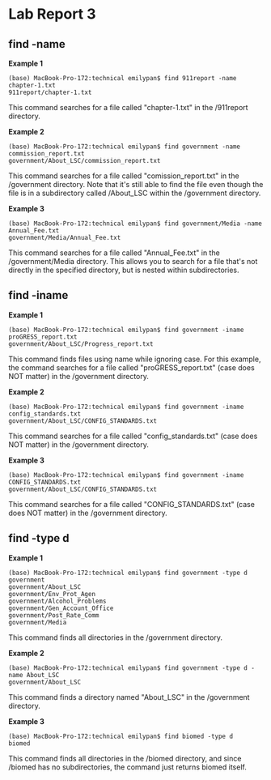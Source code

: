 # Lab Report 3
## find -name
**Example 1**
```
(base) MacBook-Pro-172:technical emilypan$ find 911report -name chapter-1.txt
911report/chapter-1.txt
```
This command searches for a file called "chapter-1.txt" in the /911report directory.

**Example 2**
```
(base) MacBook-Pro-172:technical emilypan$ find government -name commission_report.txt
government/About_LSC/commission_report.txt
```
This command searches for a file called "comission_report.txt" in the /government directory. Note that it's still able to find the file even though the file is in a subdirectory called /About_LSC within the /government directory.

**Example 3**
```
(base) MacBook-Pro-172:technical emilypan$ find government/Media -name Annual_Fee.txt
government/Media/Annual_Fee.txt
```
This command searches for a file called "Annual_Fee.txt" in the /government/Media directory. This allows you to search for a file that's not directly in the specified directory, but is nested within subdirectories.
## find -iname
**Example 1**
```
(base) MacBook-Pro-172:technical emilypan$ find government -iname proGRESS_report.txt
government/About_LSC/Progress_report.txt
```
This command finds files using name while ignoring case. For this example, the command searches for a file called "proGRESS_report.txt" (case does NOT matter) in the /government directory.

**Example 2**
```
(base) MacBook-Pro-172:technical emilypan$ find government -iname config_standards.txt
government/About_LSC/CONFIG_STANDARDS.txt
```
This command searches for a file called "config_standards.txt" (case does NOT matter) in the /government directory.

**Example 3**
```
(base) MacBook-Pro-172:technical emilypan$ find government -iname CONFIG_STANDARDS.txt
government/About_LSC/CONFIG_STANDARDS.txt
```
This command searches for a file called "CONFIG_STANDARDS.txt" (case does NOT matter) in the /government directory.
## find -type d
**Example 1**
```
(base) MacBook-Pro-172:technical emilypan$ find government -type d
government
government/About_LSC
government/Env_Prot_Agen
government/Alcohol_Problems
government/Gen_Account_Office
government/Post_Rate_Comm
government/Media
```
This command finds all directories in the /government directory.

**Example 2**
```
(base) MacBook-Pro-172:technical emilypan$ find government -type d -name About_LSC
government/About_LSC
```
This command finds a directory named "About_LSC" in the /government directory.

**Example 3**
```
(base) MacBook-Pro-172:technical emilypan$ find biomed -type d
biomed
```
This command finds all directories in the /biomed directory, and since /biomed has no subdirectories, the command just returns biomed itself.
